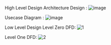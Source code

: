 High Level Design
Architecture Design :
![image](https://user-images.githubusercontent.com/98837001/152692437-565ca66c-5266-4f11-a51d-f907af7f2fd2.png)

Usecase Diagram :
![image](https://user-images.githubusercontent.com/98837001/152692464-8b8f8901-6da1-4490-a9c1-821521765d6b.png)

Low Level Design
Level Zero DFD:
![1](https://user-images.githubusercontent.com/98837001/152735988-8efc66f9-0b2f-44ae-b82b-d541fadbb92d.jpg)


Level One DFD:
![2](https://user-images.githubusercontent.com/98837001/152736018-122e89b7-63e4-4bc7-9143-9398b3ca8cec.jpg)

